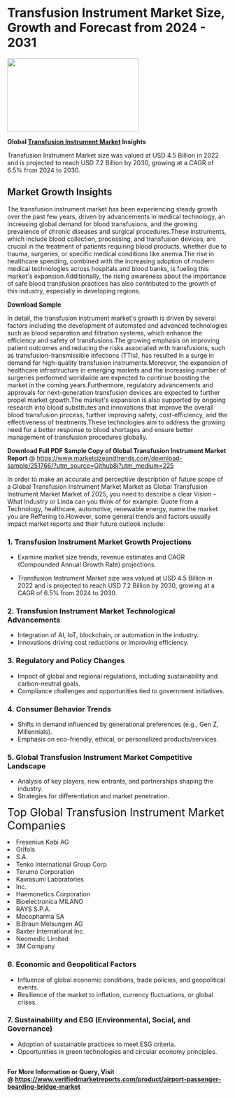 <H1>Transfusion Instrument Market Size, Growth and Forecast from 2024 - 2031</H1><img class="aligncenter size-medium wp-image-584254" src="https://thirdeyenews.in/wp-content/uploads/2024/09/Global-Market-Research-300x168.jpeg" alt="" width="300" height="168" /><p><strong>Global&nbsp;<a href="https://www.marketsizeandtrends.com/download-sample/251766/?utm_source=Github8j?utm_medium=225">Transfusion Instrument Market</a> Insights</strong></p><p>Transfusion Instrument Market size was valued at USD 4.5 Billion in 2022 and is projected to reach USD 7.2 Billion by 2030, growing at a CAGR of 6.5% from 2024 to 2030.</p><p><h2>Market Growth Insights</h2> <p>The transfusion instrument market has been experiencing steady growth over the past few years, driven by advancements in medical technology, an increasing global demand for blood transfusions, and the growing prevalence of chronic diseases and surgical procedures.These instruments, which include blood collection, processing, and transfusion devices, are crucial in the treatment of patients requiring blood products, whether due to trauma, surgeries, or specific medical conditions like anemia.The rise in healthcare spending, combined with the increasing adoption of modern medical technologies across hospitals and blood banks, is fueling this market's expansion.Additionally, the rising awareness about the importance of safe blood transfusion practices has also contributed to the growth of this industry, especially in developing regions.</p> <p><strong>Download Sample</strong></p> <p>In detail, the transfusion instrument market's growth is driven by several factors including the development of automated and advanced technologies such as blood separation and filtration systems, which enhance the efficiency and safety of transfusions.The growing emphasis on improving patient outcomes and reducing the risks associated with transfusions, such as transfusion-transmissible infections (TTIs), has resulted in a surge in demand for high-quality transfusion instruments.Moreover, the expansion of healthcare infrastructure in emerging markets and the increasing number of surgeries performed worldwide are expected to continue boosting the market in the coming years.Furthermore, regulatory advancements and approvals for next-generation transfusion devices are expected to further propel market growth.The market's expansion is also supported by ongoing research into blood substitutes and innovations that improve the overall blood transfusion process, further improving safety, cost-efficiency, and the effectiveness of treatments.These technologies aim to address the growing need for a better response to blood shortages and ensure better management of transfusion procedures globally.</p> <p><span class=""><strong>Download Full PDF Sample Copy of Global Transfusion Instrument Market Report</strong> @ <a href="https://www.marketsizeandtrends.com/download-sample/251766/?utm_source=Github8j?utm_medium=225" target="_blank">https://www.marketsizeandtrends.com/download-sample/251766/?utm_source=Github8j?utm_medium=225</a></span></p><p>In order to make an accurate and perceptive description of future scope of a Global&nbsp;Transfusion Instrument Market Market as Global&nbsp;Transfusion Instrument Market Market of 2025, you need to describe a clear Vision &ndash; What Industry or Linda can you think of for example: Quote from a Technology, healthcare, automotive, renewable energy, name the market you are Reffering to.However, some general trends and factors usually impact market reports and their future outlook include:</p><h3>1.&nbsp;<strong>Transfusion Instrument Market Growth Projections</strong></h3><ul><li>Examine market size trends, revenue estimates and CAGR (Compounded Annual Growth Rate) projections.</li><li><p>Transfusion Instrument Market size was valued at USD 4.5 Billion in 2022 and is projected to reach USD 7.2 Billion by 2030, growing at a CAGR of 6.5% from 2024 to 2030.</p></li></ul><h3>2.&nbsp;<strong>Transfusion Instrument Market Technological Advancements</strong></h3><ul><li>Integration of AI, IoT, blockchain, or automation in the industry.</li><li>Innovations driving cost reductions or improving efficiency.</li></ul><h3>3.&nbsp;<strong>Regulatory and Policy Changes</strong></h3><ul><li>Impact of global and regional regulations, including sustainability and carbon-neutral goals.</li><li>Compliance challenges and opportunities tied to government initiatives.</li></ul><h3>4.&nbsp;<strong>Consumer Behavior Trends</strong></h3><ul><li>Shifts in demand influenced by generational preferences (e.g., Gen Z, Millennials).</li><li>Emphasis on eco-friendly, ethical, or personalized products/services.</li></ul><h3>5.&nbsp;<strong>Global Transfusion Instrument Market Competitive Landscape</strong></h3><ul><li>Analysis of key players, new entrants, and partnerships shaping the industry.</li><li>Strategies for differentiation and market penetration.</li></ul><p data-pm-slice="1 1 []"><span style="color: inherit; font-family: inherit; font-size: 25px;">Top Global Transfusion Instrument Market Companies</span></p><div class="" data-test-id=""><p><li>Fresenius Kabi AG</li><li> Grifols</li><li> S.A.</li><li> Tenko International Group Corp</li><li> Terumo Corporation</li><li> Kawasumi Laboratories</li><li> Inc.</li><li> Haemonetics Corporation</li><li> Bioelectronica MILANO</li><li> RAYS S.P.A.</li><li> Macopharma SA</li><li> B.Braun Melsungen AG</li><li> Baxter International Inc.</li><li> Neomedic Limited</li><li> 3M Company</li></p></div><h3>6.&nbsp;<strong>Economic and Geopolitical Factors</strong></h3><ul><li>Influence of global economic conditions, trade policies, and geopolitical events.</li><li>Resilience of the market to inflation, currency fluctuations, or global crises.</li></ul><h3>7.&nbsp;<strong>Sustainability and ESG (Environmental, Social, and Governance)</strong></h3><ul><li>Adoption of sustainable practices to meet ESG criteria.</li><li>Opportunities in green technologies and circular economy principles.</li></ul><h2><strong style="font-size: 14px;">For More Information or Query, Visit @&nbsp;</strong><a style="background-color: #ffffff; font-size: 14px;" href="https://www.marketsizeandtrends.com/report/transfusion-instrument-market/" target="_blank">https://www.verifiedmarketreports.com/product/airport-passenger-boarding-bridge-market</a></h2>